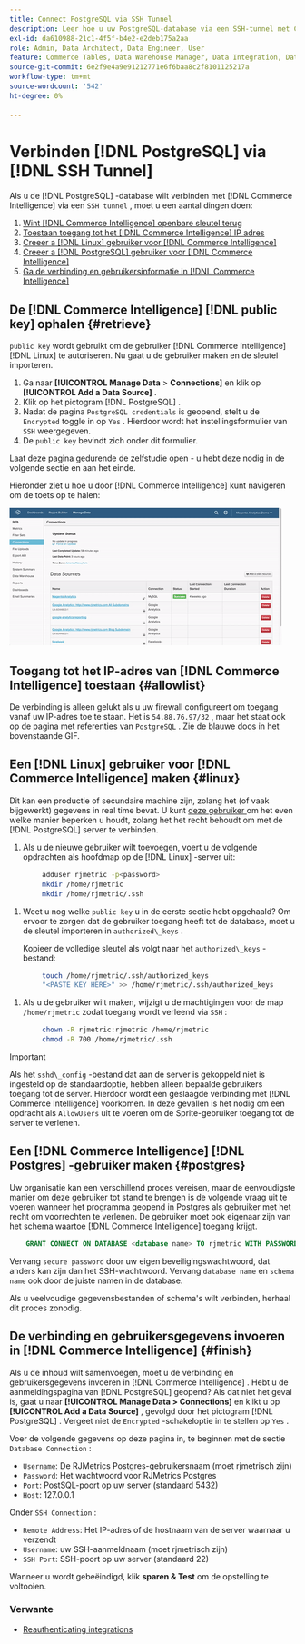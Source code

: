 ```yaml
---
title: Connect PostgreSQL via SSH Tunnel
description: Leer hoe u uw PostgreSQL-database via een SSH-tunnel met Commerce Intelligence kunt verbinden.
exl-id: da610988-21c1-4f5f-b4e2-e2deb175a2aa
role: Admin, Data Architect, Data Engineer, User
feature: Commerce Tables, Data Warehouse Manager, Data Integration, Data Import/Export, SQL Report Builder
source-git-commit: 6e2f9e4a9e91212771e6f6baa8c2f8101125217a
workflow-type: tm+mt
source-wordcount: '542'
ht-degree: 0%

---
```


# Verbinden [!DNL PostgreSQL] via [!DNL SSH Tunnel]

Als u de [!DNL PostgreSQL] -database wilt verbinden met [!DNL Commerce Intelligence] via een `SSH tunnel` , moet u een aantal dingen doen:

1. [Wint  [!DNL Commerce Intelligence]  openbare sleutel terug](#retrieve)
1. [Toestaan toegang tot het  [!DNL Commerce Intelligence]  IP adres](#allowlist)
1. [Creeer a [!DNL Linux]  gebruiker voor  [!DNL Commerce Intelligence]](#linux)
1. [Creeer a [!DNL PostgreSQL]  gebruiker voor  [!DNL Commerce Intelligence]](#postgres)
1. [Ga de verbinding en gebruikersinformatie in  [!DNL Commerce Intelligence]](#finish)

## De [!DNL Commerce Intelligence] [!DNL public key] ophalen {#retrieve}

`public key` wordt gebruikt om de gebruiker [!DNL Commerce Intelligence] [!DNL Linux] te autoriseren. Nu gaat u de gebruiker maken en de sleutel importeren.

1. Ga naar **[!UICONTROL Manage Data** > **Connections]** en klik op **[!UICONTROL Add a Data Source]** .
1. Klik op het pictogram [!DNL PostgreSQL] .
1. Nadat de pagina `PostgreSQL credentials` is geopend, stelt u de `Encrypted` toggle in op `Yes` . Hierdoor wordt het instellingsformulier van `SSH` weergegeven.
1. De `public key` bevindt zich onder dit formulier.

Laat deze pagina gedurende de zelfstudie open - u hebt deze nodig in de volgende sectie en aan het einde.

Hieronder ziet u hoe u door [!DNL Commerce Intelligence] kunt navigeren om de toets op te halen:

![ het terugwinnen van de openbare sleutel RJMetrics ](../../../assets/get-mbi-public-key.gif)

## Toegang tot het IP-adres van [!DNL Commerce Intelligence] toestaan {#allowlist}

De verbinding is alleen gelukt als u uw firewall configureert om toegang vanaf uw IP-adres toe te staan. Het is `54.88.76.97/32` , maar het staat ook op de pagina met referenties van `PostgreSQL` . Zie de blauwe doos in het bovenstaande GIF.

## Een [!DNL Linux] gebruiker voor [!DNL Commerce Intelligence] maken {#linux}

Dit kan een productie of secundaire machine zijn, zolang het (of vaak bijgewerkt) gegevens in real time bevat. U kunt [ deze gebruiker ](../../../administrator/account-management/restrict-db-access.md) om het even welke manier beperken u houdt, zolang het het recht behoudt om met de [!DNL PostgreSQL] server te verbinden.

1. Als u de nieuwe gebruiker wilt toevoegen, voert u de volgende opdrachten als hoofdmap op de [!DNL Linux] -server uit:

```bash
        adduser rjmetric -p<password>
        mkdir /home/rjmetric
        mkdir /home/rjmetric/.ssh
```

1. Weet u nog welke `public key` u in de eerste sectie hebt opgehaald? Om ervoor te zorgen dat de gebruiker toegang heeft tot de database, moet u de sleutel importeren in `authorized\_keys` .

   Kopieer de volledige sleutel als volgt naar het `authorized\_keys` -bestand:

```bash
        touch /home/rjmetric/.ssh/authorized_keys
        "<PASTE KEY HERE>" >> /home/rjmetric/.ssh/authorized_keys
```

1. Als u de gebruiker wilt maken, wijzigt u de machtigingen voor de map `/home/rjmetric` zodat toegang wordt verleend via `SSH` :

```bash
        chown -R rjmetric:rjmetric /home/rjmetric
        chmod -R 700 /home/rjmetric/.ssh
```

>[!IMPORTANT]
>
>Als het `sshd\_config` -bestand dat aan de server is gekoppeld niet is ingesteld op de standaardoptie, hebben alleen bepaalde gebruikers toegang tot de server. Hierdoor wordt een geslaagde verbinding met [!DNL Commerce Intelligence] voorkomen. In deze gevallen is het nodig om een opdracht als `AllowUsers` uit te voeren om de Sprite-gebruiker toegang tot de server te verlenen.

## Een [!DNL Commerce Intelligence] [!DNL Postgres] -gebruiker maken {#postgres}

Uw organisatie kan een verschillend proces vereisen, maar de eenvoudigste manier om deze gebruiker tot stand te brengen is de volgende vraag uit te voeren wanneer het programma geopend in Postgres als gebruiker met het recht om voorrechten te verlenen. De gebruiker moet ook eigenaar zijn van het schema waartoe [!DNL Commerce Intelligence] toegang krijgt.

```sql
    GRANT CONNECT ON DATABASE <database name> TO rjmetric WITH PASSWORD <secure password>;GRANT USAGE ON SCHEMA <schema name> TO rjmetric;GRANT SELECT ON ALL TABLES IN SCHEMA <schema name> TO rjmetric;ALTER DEFAULT PRIVILEGES IN SCHEMA <schema name> GRANT SELECT ON TABLES TO rjmetric;
```

Vervang `secure password` door uw eigen beveiligingswachtwoord, dat anders kan zijn dan het SSH-wachtwoord. Vervang `database name` en `schema name` ook door de juiste namen in de database.

Als u veelvoudige gegevensbestanden of schema&#39;s wilt verbinden, herhaal dit proces zonodig.

## De verbinding en gebruikersgegevens invoeren in [!DNL Commerce Intelligence] {#finish}

Als u de inhoud wilt samenvoegen, moet u de verbinding en gebruikersgegevens invoeren in [!DNL Commerce Intelligence] . Hebt u de aanmeldingspagina van [!DNL PostgreSQL] geopend? Als dat niet het geval is, gaat u naar **[!UICONTROL Manage Data > Connections]** en klikt u op **[!UICONTROL Add a Data Source]** , gevolgd door het pictogram [!DNL PostgreSQL] . Vergeet niet de `Encrypted` -schakeloptie in te stellen op `Yes` .

Voer de volgende gegevens op deze pagina in, te beginnen met de sectie `Database Connection` :

* `Username`: De RJMetrics Postgres-gebruikersnaam (moet rjmetrisch zijn)
* `Password`: Het wachtwoord voor RJMetrics Postgres
* `Port`: PostSQL-poort op uw server (standaard 5432)
* `Host`: 127.0.0.1

Onder `SSH Connection` :

* `Remote Address`: Het IP-adres of de hostnaam van de server waarnaar u verzendt
* `Username`: uw SSH-aanmeldnaam (moet rjmetrisch zijn)
* `SSH Port`: SSH-poort op uw server (standaard 22)

Wanneer u wordt gebeëindigd, klik **sparen &amp; Test** om de opstelling te voltooien.

### Verwante

* [ Reauthenticating integrations ](https://experienceleague.adobe.com/docs/commerce-knowledge-base/kb/how-to/mbi-reauthenticating-integrations.html?lang=nl-NL)
